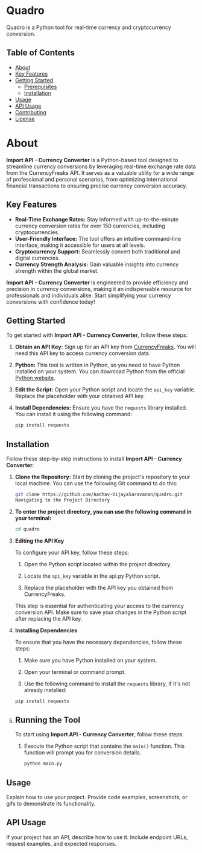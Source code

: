 # Quadro
Quadro is a Python tool for real-time currency and cryptocurrency conversion.

## Table of Contents

- [About](#about)
- [Key Features](#key-features)
- [Getting Started](#getting-started)
  - [Prerequisites](#prerequisites)
  - [Installation](#installation)
- [Usage](#usage)
- [API Usage](#api-usage)
- [Contributing](#contributing)
- [License](#license)

# About

**Import API - Currency Converter** is a Python-based tool designed to streamline currency conversions by leveraging real-time exchange rate data from the CurrencyFreaks API. It serves as a valuable utility for a wide range of professional and personal scenarios, from optimizing international financial transactions to ensuring precise currency conversion accuracy.

## Key Features

- **Real-Time Exchange Rates:** Stay informed with up-to-the-minute currency conversion rates for over 150 currencies, including cryptocurrencies.
- **User-Friendly Interface:** The tool offers an intuitive command-line interface, making it accessible for users at all levels.
- **Cryptocurrency Support:** Seamlessly convert both traditional and digital currencies.
- **Currency Strength Analysis:** Gain valuable insights into currency strength within the global market.

**Import API - Currency Converter** is engineered to provide efficiency and precision in currency conversions, making it an indispensable resource for professionals and individuals alike. Start simplifying your currency conversions with confidence today!

## Getting Started

To get started with **Import API - Currency Converter**, follow these steps:

1. **Obtain an API Key:** Sign up for an API key from [CurrencyFreaks](https://currencyfreaks.com/). You will need this API key to access currency conversion data.

2. **Python:** This tool is written in Python, so you need to have Python installed on your system. You can download Python from the official [Python website](https://www.python.org/).

3. **Edit the Script:** Open your Python script and locate the `api_key` variable. Replace the placeholder with your obtained API key.

4. **Install Dependencies:** Ensure you have the `requests` library installed. You can install it using the following command:

   ```bash
   pip install requests

## Installation

Follow these step-by-step instructions to install **Import API - Currency Converter**:

1. **Clone the Repository:** Start by cloning the project's repository to your local machine. You can use the following Git command to do this:

   ```bash
   git clone https://github.com/Aadhav-VijayaSaravanan/quadro.git
   Navigating to the Project Directory

2. **To enter the project directory, you can use the following command in your terminal:**

   ```bash
   cd quadro
3. **Editing the API Key**

   To configure your API key, follow these steps:

   1. Open the Python script located within the project directory.

   2. Locate the `api_key` variable in the api.py Python script.

   3. Replace the placeholder with the API key you obtained from CurrencyFreaks.

   This step is essential for authenticating your access to the currency conversion API. Make sure to save your changes in the Python script after replacing the API key.
   
4. **Installing Dependencies**

   To ensure that you have the necessary dependencies, follow these steps:

   1. Make sure you have Python installed on your system.

   2. Open your terminal or command prompt.

   3. Use the following command to install the `requests` library, if it's not already installed:

   ```bash
   pip install requests

5. ## Running the Tool

   To start using **Import API - Currency Converter**, follow these steps:

   1. Execute the Python script that contains the `main()` function. This function will prompt you for conversion details.
      ```bash
      python main.py


## Usage

Explain how to use your project. Provide code examples, screenshots, or gifs to demonstrate its functionality.

## API Usage

If your project has an API, describe how to use it. Include endpoint URLs, request examples, and expected responses.

